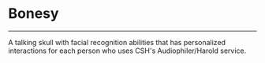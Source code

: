 # Bonesy
---
A talking skull with facial recognition abilities that has personalized interactions for each person who uses CSH's Audiophiler/Harold service.